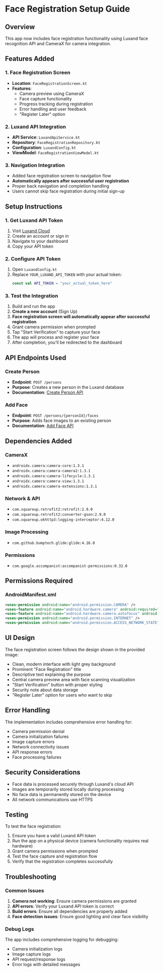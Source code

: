 # Face Registration Setup Guide

## Overview
This app now includes face registration functionality using Luxand face recognition API and CameraX for camera integration.

## Features Added

### 1. Face Registration Screen
- **Location**: `FaceRegistrationScreen.kt`
- **Features**:
  - Camera preview using CameraX
  - Face capture functionality
  - Progress tracking during registration
  - Error handling and user feedback
  - "Register Later" option

### 2. Luxand API Integration
- **API Service**: `LuxandApiService.kt`
- **Repository**: `FaceRegistrationRepository.kt`
- **Configuration**: `LuxandConfig.kt`
- **ViewModel**: `FaceRegistrationViewModel.kt`

### 3. Navigation Integration
- Added face registration screen to navigation flow
- **Automatically appears after successful user registration**
- Proper back navigation and completion handling
- Users cannot skip face registration during initial sign-up

## Setup Instructions

### 1. Get Luxand API Token
1. Visit [Luxand Cloud](https://cloud.luxand.co/)
2. Create an account or sign in
3. Navigate to your dashboard
4. Copy your API token

### 2. Configure API Token
1. Open `LuxandConfig.kt`
2. Replace `YOUR_LUXAND_API_TOKEN` with your actual token:
   ```kotlin
   const val API_TOKEN = "your_actual_token_here"
   ```

### 3. Test the Integration
1. Build and run the app
2. **Create a new account** (Sign Up)
3. **Face registration screen will automatically appear after successful registration**
4. Grant camera permission when prompted
5. Tap "Start Verification" to capture your face
6. The app will process and register your face
7. After completion, you'll be redirected to the dashboard

## API Endpoints Used

### Create Person
- **Endpoint**: `POST /persons`
- **Purpose**: Creates a new person in the Luxand database
- **Documentation**: [Create Person API](https://documenter.getpostman.com/view/1485228/UVeCR95R#0995fda1-aa9b-4491-89fb-8b17a7748ead)

### Add Face
- **Endpoint**: `POST /persons/{personId}/faces`
- **Purpose**: Adds face images to an existing person
- **Documentation**: [Add Face API](https://documenter.getpostman.com/view/1485228/UVeCR95R#5e280ffb-5b4f-4c4c-a3e3-7b06789bacf5)

## Dependencies Added

### CameraX
- `androidx.camera:camera-core:1.3.1`
- `androidx.camera:camera-camera2:1.3.1`
- `androidx.camera:camera-lifecycle:1.3.1`
- `androidx.camera:camera-view:1.3.1`
- `androidx.camera:camera-extensions:1.3.1`

### Network & API
- `com.squareup.retrofit2:retrofit:2.9.0`
- `com.squareup.retrofit2:converter-gson:2.9.0`
- `com.squareup.okhttp3:logging-interceptor:4.12.0`

### Image Processing
- `com.github.bumptech.glide:glide:4.16.0`

### Permissions
- `com.google.accompanist:accompanist-permissions:0.32.0`

## Permissions Required

### AndroidManifest.xml
```xml
<uses-permission android:name="android.permission.CAMERA" />
<uses-feature android:name="android.hardware.camera" android:required="true" />
<uses-feature android:name="android.hardware.camera.autofocus" android:required="false" />
<uses-permission android:name="android.permission.INTERNET" />
<uses-permission android:name="android.permission.ACCESS_NETWORK_STATE" />
```

## UI Design

The face registration screen follows the design shown in the provided image:
- Clean, modern interface with light grey background
- Prominent "Face Registration" title
- Descriptive text explaining the purpose
- Central camera preview area with face scanning visualization
- "Start Verification" button with proper styling
- Security note about data storage
- "Register Later" option for users who want to skip

## Error Handling

The implementation includes comprehensive error handling for:
- Camera permission denial
- Camera initialization failures
- Image capture errors
- Network connectivity issues
- API response errors
- Face processing failures

## Security Considerations

- Face data is processed securely through Luxand's cloud API
- Images are temporarily stored locally during processing
- No face data is permanently stored on the device
- All network communications use HTTPS

## Testing

To test the face registration:
1. Ensure you have a valid Luxand API token
2. Run the app on a physical device (camera functionality requires real hardware)
3. Grant camera permissions when prompted
4. Test the face capture and registration flow
5. Verify that the registration completes successfully

## Troubleshooting

### Common Issues
1. **Camera not working**: Ensure camera permissions are granted
2. **API errors**: Verify your Luxand API token is correct
3. **Build errors**: Ensure all dependencies are properly added
4. **Face detection issues**: Ensure good lighting and clear face visibility

### Debug Logs
The app includes comprehensive logging for debugging:
- Camera initialization logs
- Image capture logs
- API request/response logs
- Error logs with detailed messages
